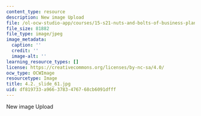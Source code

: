 ```yaml
---
content_type: resource
description: New image Upload
file: /ol-ocw-studio-app/courses/15-s21-nuts-and-bolts-of-business-plans-january-iap-2014/df819733a9663783476768cb6091dfff_4.2._slide_61.jpg
file_size: 81882
file_type: image/jpeg
image_metadata:
  caption: ''
  credit: ''
  image-alt: ''
learning_resource_types: []
license: https://creativecommons.org/licenses/by-nc-sa/4.0/
ocw_type: OCWImage
resourcetype: Image
title: 4.2._slide_61.jpg
uid: df819733-a966-3783-4767-68cb6091dfff
---
```

New image Upload